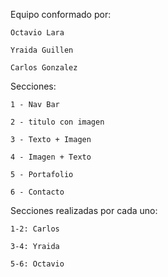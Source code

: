 Equipo conformado por:

    Octavio Lara

    Yraida Guillen

    Carlos Gonzalez

Secciones:

    1 - Nav Bar

    2 - titulo con imagen

    3 - Texto + Imagen

    4 - Imagen + Texto

    5 - Portafolio

    6 - Contacto

Secciones realizadas por cada uno:

    1-2: Carlos

    3-4: Yraida

    5-6: Octavio
